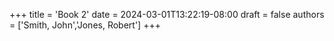 +++
title = 'Book 2'
date = 2024-03-01T13:22:19-08:00
draft = false
authors = ['Smith, John','Jones, Robert']
+++

